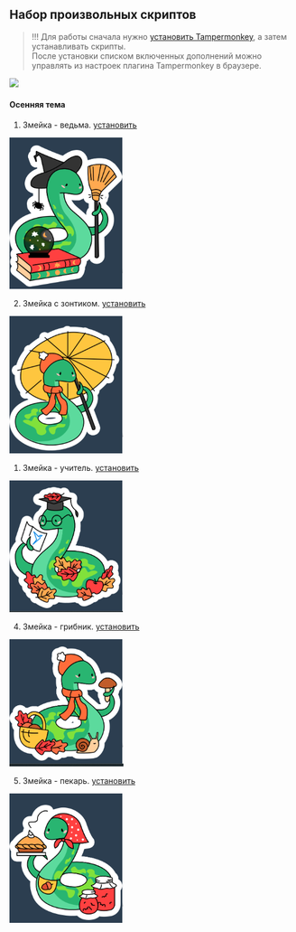 ## Набор произвольных скриптов

> !!! Для работы сначала нужно [установить Tampermonkey](https://www.tampermonkey.net/), а затем устанавливать скрипты.<br>
> После установки списком включенных дополнений можно управлять из настроек плагина Tampermonkey в браузере.

![](spring_2024/src-img/tampermonkey.png)

#### Осенняя тема

1. Змейка - ведьма. [установить](https://github.com/sdnazarova/saby-customizer/raw/main/autumn_2025/SABY-Autumn-Snake-Witch-static.user.js)

![](autumn_2025/src-img/Snake-Witch.png)

2. Змейка с зонтиком. [установить](https://github.com/sdnazarova/saby-customizer/raw/main/autumn_2025/SABY-Autumn-Snake-Umbrella-static.user.js)

![](autumn_2025/src-img/Snake-Umbrella.png)

1. Змейка - учитель. [установить](https://github.com/sdnazarova/saby-customizer/raw/main/autumn_2025/SABY-Autumn-Snake-Teacher-static.user.js)

![](autumn_2025/src-img/Snake-Teacher.png)

4. Змейка - грибник. [установить](https://github.com/sdnazarova/saby-customizer/raw/main/autumn_2025/SABY-Autumn-Snake-Mushrooms-static.user.js)

![](autumn_2025/src-img/Snake-Mushrooms.png)

5. Змейка - пекарь. [установить](https://github.com/sdnazarova/saby-customizer/raw/main/autumn_2025/SABY-Autumn-Snake-Bakery-static.user.js)

![](autumn_2025/src-img/Snake-Bakery.png)
